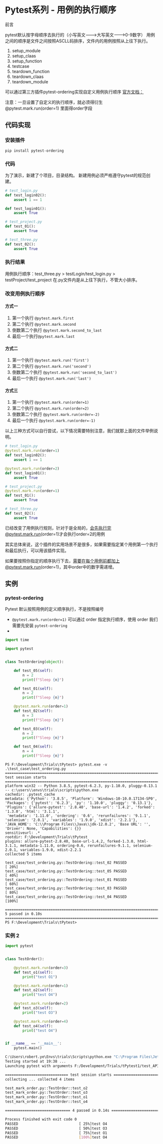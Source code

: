 # Pytest系列 - 用例的执行顺序

前言

pytest默认按字母顺序去执行的（小写英文--->大写英文--->0-9数字）
用例之间的顺序是文件之间按照ASCLL码排序，文件内的用例按照从上往下执行。
1. setup_module
2. setup_claas
3. setup_function
4. testcase
5. teardown_function
6. teardown_claas
7. teardown_module

可以通过第三方插件pytest-ordering实现自定义用例执行顺序
[官方文档：](https://pytest-ordering.readthedocs.io/en/develop/)

注意：一旦设置了自定义的执行顺序，就必须得衍生 @pytest.mark.run(order=1) 里面得order字段



## 代码实现
### 安装插件
```
pip install pytest-ordering
```
### 代码
为了演示，新建了个项目，目录结构。
新建用例必须严格遵守pytest的规范创建。

```py
# test_login.py
def test_login02():
    assert 1 == 1

def test_login01():
    assert True

# test_project.py
def test_01():
    assert True

# test_three.py
def test_02():
    assert True
```



### 执行结果
用例执行顺序：test_three.py > testLogin/test_login.py > testProject/test_project
在.py文件内是从上往下执行，不管大小排序。


### 改变用例执行顺序
#### 方式一

1. 第一个执行 `@pytest.mark.first`
2. 第二个执行 `@pytest.mark.second`
3. 倒数第二个执行 `@pytest.mark.second_to_last`
4. 最后一个执行`@pytest.mark.last`

#### 方式二

1. 第一个执行 `@pytest.mark.run('first')`
2. 第二个执行 `@pytest.mark.run('second')`
3. 倒数第二个执行 `@pytest.mark.run('second_to_last')`
4. 最后一个执行 `@pytest.mark.run('last')`

#### 方式三

1. 第一个执行 `@pytest.mark.run(order=1)`
2. 第二个执行 `@pytest.mark.run(order=2)`
3. 倒数第二个执行 `@pytest.mark.run(order=-2)`
4. 最后一个执行 `@pytest.mark.run(order=-1)`

以上三种方式可以自行尝试，以下情况需要特别注意，我们就那上面的文件举例说明。
```py
# test_login.py
@pytest.mark.run(order=1)
def test_login02():
    assert 1 == 1

@pytest.mark.run(order=2)
def test_login01():
    assert True

# test_project.py
@pytest.mark.run(order=1)
def test_01():
    assert True

# test_three.py
def test_02():
    assert True
```

已经改变了用例执行规则，针对于是全局的，会先执行完@pytest.mark.run(order=1)才会执行order=2的用例

其实总体来说，这个插件的实用场景不是很多，如果需要指定某个用例第一个执行和最后执行，可以用该插件实现。

如果要按照你指定的顺序执行下去，需要在每个用例前都加上@pytest.mark.run(order=1)，其中order中的数字需递增。







## 实例

### pytest-ordering
Pytest 默认按照用例的定义顺序执行，不是按照编号
* `@pytest.mark.run(order=1)` 可以通过 order 指定执行顺序，使用 order 我们需要先安装 `pytest-ordering`
* 

```py
import time

import pytest


class TestOrdering(object):

    def test_05(self):
        n = 2
        print(f"Sleep {n}")

    def test_01(self):
        n = 2
        print(f"Sleep {n}")

    @pytest.mark.run(order=1)
    def test_02(self):
        n = 3
        print(f"Sleep {n}")

    def test_03(self):
        n = 2
        print(f"Sleep {n}")

    def test_04(self):
        n = 4
        print(f"Sleep {n}")
```


```
PS F:\Development\Trials\tPytest> pytest.exe -v .\test_case\test_ordering.py
========================================================================================================== test session starts ===========================================================================================================
platform win32 -- Python 3.8.5, pytest-6.2.3, py-1.10.0, pluggy-0.13.1 -- c:\users\\envs\trials\scripts\python.exe
cachedir: .pytest_cache
metadata: {'Python': '3.8.5', 'Platform': 'Windows-10-10.0.17134-SP0', 'Packages': {'pytest': '6.2.3', 'py': '1.10.0', 'pluggy': '0.13.1'}, 'Plugins': {'allure-pytest': '2.8.40', 'base-url': '1.4.2', 'forked': '1.3.0', 'html': '3.1.1',
 'metadata': '1.11.0', 'ordering': '0.6', 'rerunfailures': '9.1.1', 'selenium': '2.0.1', 'variables': '1.9.0', 'xdist': '2.2.1'}, 'JAVA_HOME': 'C:\\Program Files\\Java\\jdk-12.0.2', 'Base URL': '', 'Driver': None, 'Capabilities': {}}
sensitiveurl: .*
rootdir: F:\Development\Trials\tPytest
plugins: allure-pytest-2.8.40, base-url-1.4.2, forked-1.3.0, html-3.1.1, metadata-1.11.0, ordering-0.6, rerunfailures-9.1.1, selenium-2.0.1, variables-1.9.0, xdist-2.2.1
collected 5 items                                                                                                                                                                                                                         

test_case/test_ordering.py::TestOrdering::test_02 PASSED                                                                                                                                                                            [ 20%]
test_case/test_ordering.py::TestOrdering::test_05 PASSED                                                                                                                                                                            [ 40%]
test_case/test_ordering.py::TestOrdering::test_01 PASSED                                                                                                                                                                            [ 60%]
test_case/test_ordering.py::TestOrdering::test_03 PASSED                                                                                                                                                                            [ 80%]
test_case/test_ordering.py::TestOrdering::test_04 PASSED                                                                                                                                                                            [100%]

=========================================================================================================== 5 passed in 0.10s ============================================================================================================
PS F:\Development\Trials\tPytest>
```



### 实例 2

```py
import pytest


class TestOrder():

    @pytest.mark.run(order=3)
    def test_o1(self):
        print("test O1")

    @pytest.mark.run(order=1)
    def test_o2(self):
        print("test O4")

    @pytest.mark.run(order=2)
    def test_o3(self):
        print("test O3")

    @pytest.mark.run(order=4)
    def test_o4(self):
        print("test O4")


if __name__ == '__main__':
    pytest.main()

```


```sh
C:\Users\robert.ye\Envs\trials\Scripts\python.exe "C:\Program Files\JetBrains\PyCharm Community Edition 2020.2\plugins\python-ce\helpers\pycharm\_jb_pytest_runner.py" --path F:/Development/Trials/tPytest1/test_APIs/test_mark_order.py
Testing started at 19:38 ...
Launching pytest with arguments F:/Development/Trials/tPytest1/test_APIs/test_mark_order.py --no-header --no-summary -q in F:\Development\Trials\tPytest1\test_APIs

============================= test session starts =============================
collecting ... collected 4 items

test_mark_order.py::TestOrder::test_o2 
test_mark_order.py::TestOrder::test_o3 
test_mark_order.py::TestOrder::test_o1 
test_mark_order.py::TestOrder::test_o4 

============================== 4 passed in 0.14s ==============================

Process finished with exit code 0
PASSED                            [ 25%]test O4
PASSED                            [ 50%]test O3
PASSED                            [ 75%]test O1
PASSED                            [100%]test O4

```

